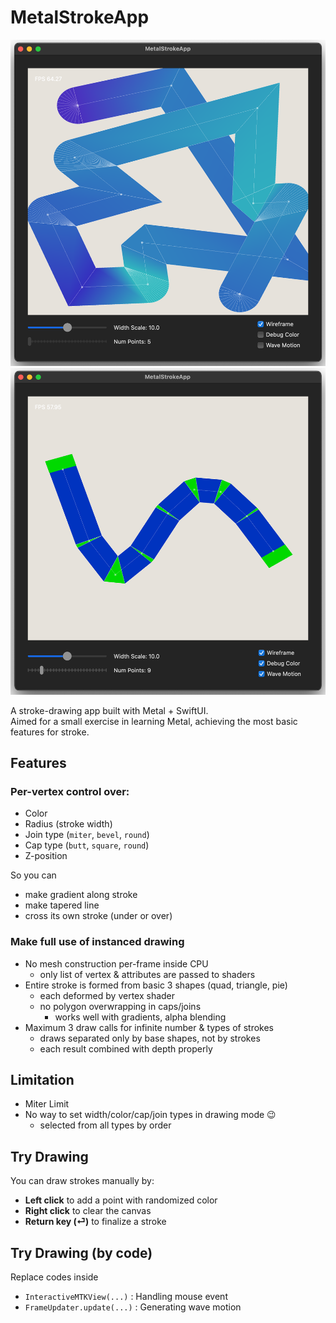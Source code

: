 # MetalStrokeApp

![Preview](Images/app_preview01.png)
![Preview](Images/app_preview02.png)

A stroke-drawing app built with Metal + SwiftUI.  
Aimed for a small exercise in learning Metal, achieving the most basic features for stroke.

## Features 

### Per-vertex control over:
  - Color
  - Radius (stroke width)
  - Join type (`miter`, `bevel`, `round`)
  - Cap type (`butt`, `square`, `round`)
  - Z-position

So you can
- make gradient along stroke
- make tapered line
- cross its own stroke (under or over)

### Make full use of instanced drawing
- No mesh construction per-frame inside CPU 
  - only list of vertex & attributes are passed to shaders
- Entire stroke is formed from basic 3 shapes (quad, triangle, pie)
  - each deformed by vertex shader
  - no polygon overwrapping in caps/joins
    - works well with gradients, alpha blending
- Maximum 3 draw calls for infinite number & types of strokes
  - draws separated only by base shapes, not by strokes
  - each result combined with depth properly

## Limitation
- Miter Limit
- No way to set width/color/cap/join types in drawing mode 😉
  - selected from all types by order


## Try Drawing
You can draw strokes manually by:

- **Left click** to add a point with randomized color
- **Right click** to clear the canvas
- **Return key (⏎)** to finalize a stroke

## Try Drawing (by code)
Replace codes inside
- `InteractiveMTKView(...)` : Handling mouse event
- `FrameUpdater.update(...)` : Generating wave motion

